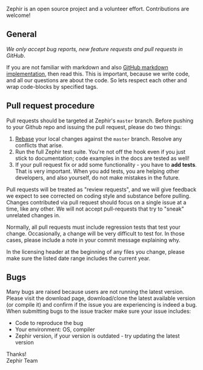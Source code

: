 Zephir is an open source project and a volunteer effort.  Contributions are welcome!

## General

*We only accept bug reports, new feature requests and pull requests in GitHub*.

If you are not familiar with markdown and also
[GitHub markdown implementation](https://help.github.com/articles/github-flavored-markdown),
then read this.  This is important, because we write code, and all our questions are about the code.
So lets respect each other and wrap code-blocks by specified tags.

## Pull request procedure

Pull requests should be targeted at Zephir's `master` branch.
Before pushing to your Github repo and issuing the pull request,
please do two things:

1. [Rebase](http://git-scm.com/book/en/Git-Branching-Rebasing) your
   local changes against the `master` branch.  Resolve any conflicts that arise.
2. Run the full Zephir test suite.  You're not off the hook even if you just
   stick to documentation; code examples in the docs are tested as well!
3. If your pull request fix or add some functionality - you have to **add tests**.
   That is very important.  When you add tests, you are helping other developers,
   and also yourself, do not make mistakes in the future.

Pull requests will be treated as "review requests", and we will give
feedback we expect to see corrected on coding style and
substance before pulling.  Changes contributed via pull request should
focus on a single issue at a time, like any other.  We will not accept
pull-requests that try to "sneak" unrelated changes in.

Normally, all pull requests must include regression tests
that test your change.  Occasionally, a change will be very difficult
to test for.  In those cases, please include a note in your commit
message explaining why.

In the licensing header at the beginning of any files you change,
please make sure the listed date range includes the current year.

## Bugs

Many bugs are raised because users are not running the latest version.  Please visit the download page,
download/clone the latest available version (or compile it) and confirm if the issue you are experiencing
is indeed a bug.  When submitting bugs to the issue tracker make sure your issue includes:

 - Code to reproduce the bug
 - Your environment: OS, compiler
 - Zephir version, if your version is outdated - try updating the latest version

Thanks! <br />
Zephir Team

